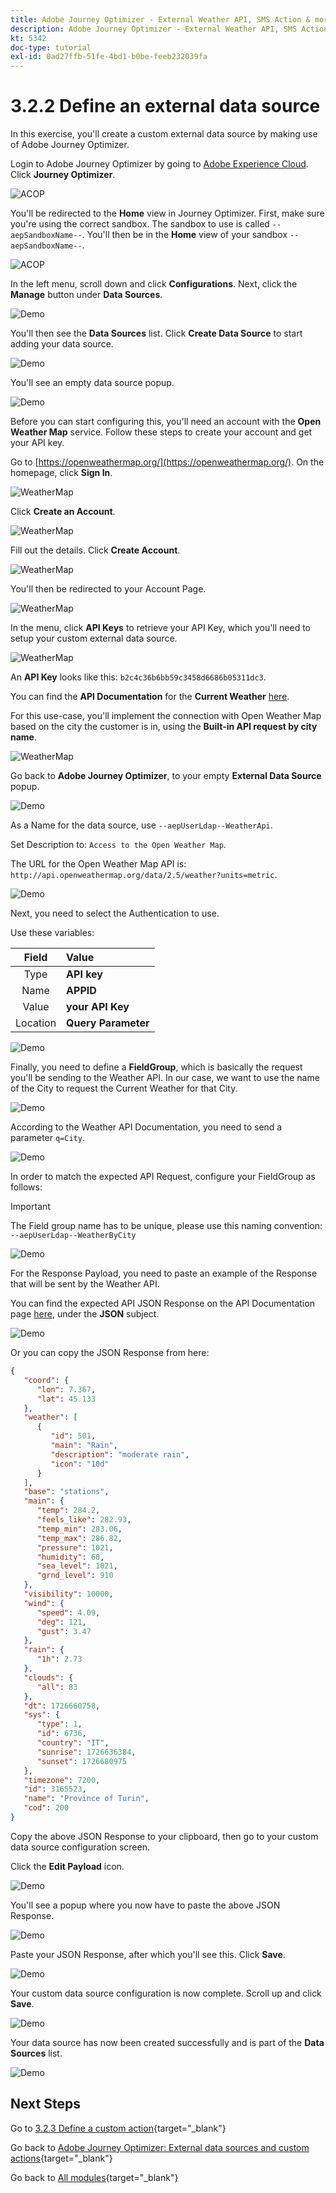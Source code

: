 ```yaml
---
title: Adobe Journey Optimizer - External Weather API, SMS Action & more - Define an external data source
description: Adobe Journey Optimizer - External Weather API, SMS Action & more - Define an external data source
kt: 5342
doc-type: tutorial
exl-id: 0ad27ffb-51fe-4bd1-b0be-feeb232039fa
---
```

# 3.2.2 Define an external data source

In this exercise, you'll create a custom external data source by making use of Adobe Journey Optimizer.

Login to Adobe Journey Optimizer by going to [Adobe Experience Cloud](https://experience.adobe.com). Click **Journey Optimizer**.

![ACOP](./../../../../modules/delivery-activation/ajo-b2c/ajob2c-1/images/acophome.png)

You'll be redirected to the **Home**  view in Journey Optimizer. First, make sure you're using the correct sandbox. The sandbox to use is called `--aepSandboxName--`. You'll then be in the **Home** view of your sandbox `--aepSandboxName--`.

![ACOP](./../../../../modules/delivery-activation/ajo-b2c/ajob2c-1/images/acoptriglp.png)

In the left menu, scroll down and click **Configurations**. Next, click the **Manage** button under **Data Sources**.

![Demo](./images/menudatasources.png)

You'll then see the **Data Sources** list.
Click **Create Data Source** to start adding your data source.

![Demo](./images/dshome.png)

You'll see an empty data source popup.

![Demo](./images/emptyds.png)

Before you can start configuring this, you'll need an account with the **Open Weather Map** service. Follow these steps to create your account and get your API key.

Go to [https://openweathermap.org/](https://openweathermap.org/). On the homepage, click **Sign In**.

![WeatherMap](./images/owm.png)

Click **Create an Account**.

![WeatherMap](./images/owm1.png)

Fill out the details. Click **Create Account**.

![WeatherMap](./images/owm2.png)

You'll then be redirected to your Account Page.

![WeatherMap](./images/owm4.png)

In the menu, click **API Keys** to retrieve your API Key, which you'll need to setup your custom external data source.

![WeatherMap](./images/owm5.png)

An **API Key** looks like this: `b2c4c36b6bb59c3458d6686b05311dc3`.

You can find the **API Documentation** for the **Current Weather** [here](https://openweathermap.org/current).

For this use-case, you'll implement the connection with Open Weather Map based on the city the customer is in, using the **Built-in API request by city name**.

![WeatherMap](./images/owm6.png)

Go back to **Adobe Journey Optimizer**, to your empty **External Data Source** popup.

![Demo](./images/emptyds.png)

As a Name for the data source, use `--aepUserLdap--WeatherApi`.

Set Description to: `Access to the Open Weather Map`.

The URL for the Open Weather Map API is: `http://api.openweathermap.org/data/2.5/weather?units=metric`.

![Demo](./images/dsname.png)

Next, you need to select the Authentication to use.

Use these variables:

| Field               | Value              |
|:-----------------------:| :-----------------------|
| Type            |**API key**            |
| Name           | **APPID**         |
| Value           | **your API Key**         |
| Location           | **Query Parameter**         |

![Demo](./images/dsauth.png)

Finally, you need to define a **FieldGroup**, which is basically the request you'll be sending to the Weather API. In our case, we want to use the name of the City to request the Current Weather for that City.

![Demo](./images/fg.png)

According to the Weather API Documentation, you need to send a parameter `q=City`.

![Demo](./images/owmapi.png)

In order to match the expected API Request, configure your FieldGroup as follows:

>[!IMPORTANT]
>
>The Field group name has to be unique, please use this naming convention: `--aepUserLdap--WeatherByCity`

![Demo](./images/fg1.png)

For the Response Payload, you need to paste an example of the Response that will be sent by the Weather API.

You can find the expected API JSON Response on the API Documentation page [here](https://openweathermap.org/current), under the **JSON** subject.

![Demo](./images/owmapi1.png)

Or you can copy the JSON Response from here:

```json
{
   "coord": {
      "lon": 7.367,
      "lat": 45.133
   },
   "weather": [
      {
         "id": 501,
         "main": "Rain",
         "description": "moderate rain",
         "icon": "10d"
      }
   ],
   "base": "stations",
   "main": {
      "temp": 284.2,
      "feels_like": 282.93,
      "temp_min": 283.06,
      "temp_max": 286.82,
      "pressure": 1021,
      "humidity": 60,
      "sea_level": 1021,
      "grnd_level": 910
   },
   "visibility": 10000,
   "wind": {
      "speed": 4.09,
      "deg": 121,
      "gust": 3.47
   },
   "rain": {
      "1h": 2.73
   },
   "clouds": {
      "all": 83
   },
   "dt": 1726660758,
   "sys": {
      "type": 1,
      "id": 6736,
      "country": "IT",
      "sunrise": 1726636384,
      "sunset": 1726680975
   },
   "timezone": 7200,
   "id": 3165523,
   "name": "Province of Turin",
   "cod": 200
}    
```

Copy the above JSON Response to your clipboard, then go to your custom data source configuration screen.

Click the **Edit Payload** icon.

![Demo](./images/owmapi2.png)

You'll see a popup where you now have to paste the above JSON Response.

![Demo](./images/owmapi3.png)

Paste your JSON Response, after which you'll see this. Click **Save**.

![Demo](./images/owmapi4.png)

Your custom data source configuration is now complete. Scroll up and click **Save**.

![Demo](./images/dssave.png)

Your data source has now been created successfully and is part of the **Data Sources** list.

![Demo](./images/dslist.png)

## Next Steps

Go to [3.2.3 Define a custom action](./ex3.md){target="_blank"}

Go back to [Adobe Journey Optimizer: External data sources and custom actions](journey-orchestration-external-weather-api-sms.md){target="_blank"}

Go back to [All modules](./../../../../overview.md){target="_blank"}
